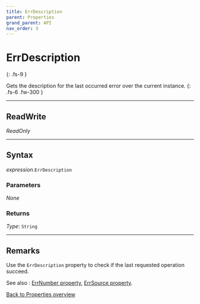 ```yaml
---
title: ErrDescription
parent: Properties
grand_parent: API
nav_order: 3
---
```


# ErrDescription
{: .fs-9 }

Gets the description for the last occurred error over the current instance.
{: .fs-6 .fw-300 }

---

## ReadWrite

_ReadOnly_

---

## Syntax

*expression*.`ErrDescription`

### Parameters

_None_

### Returns

*Type*: `String`

---

## Remarks
Use the `ErrDescription` property to check if the last requested operation succeed.

See also
: [ErrNumber property](https://ws-garcia.github.io/VBA-CSV-interface/docs/api/properties/errors/errnumber.html), [ErrSource property](https://ws-garcia.github.io/VBA-CSV-interface/docs/api/properties/errors/errsource.html).


[Back to Properties overview](https://ws-garcia.github.io/VBA-CSV-interface/docs/api/properties/)